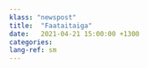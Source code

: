 ```yaml
---
klass: "newspost"
title:  "Faataitaiga"
date:   2021-04-21 15:00:00 +1300
categories: 
lang-ref: sm
---
```


